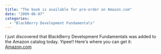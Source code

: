 ```yaml
---
title: "The book is available for pre-order on Amazon.com"
date: "2009-06-07"
categories: 
  - "BlackBerry Development Fundamentals"
---
```


I just discovered that BlackBerry Development Fundamentals was added to the Amazon catalog today. Yipee!! Here's where you can get it: [Amazon.com](http://www.amazon.com/BlackBerry-Development-Fundamentals-John-Wargo/dp/0321647424/ref=sr_1_1?ie=UTF8&s=books&qid=1244409387&sr=8-1)
